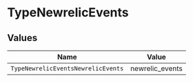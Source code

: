 # TypeNewrelicEvents


## Values

| Name                               | Value                              |
| ---------------------------------- | ---------------------------------- |
| `TypeNewrelicEventsNewrelicEvents` | newrelic_events                    |